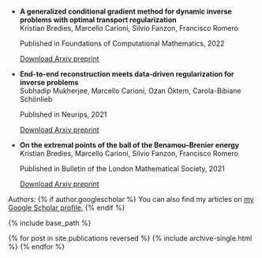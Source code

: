 

* <b> A generalized conditional gradient method for dynamic inverse problems with optimal transport regularization </b> <br>
  Kristian Bredies, Marcello Carioni, Silvio Fanzon, Francisco Romero  <br>

  Published in Foundations of Computational Mathematics, 2022
  
  [Download Arxiv preprint](https://arxiv.org/pdf/2012.11706.pdf)

* <b> End-to-end reconstruction meets data-driven regularization for inverse problems </b> <br>
  Subhadip Mukherjee, Marcello Carioni, Ozan Öktem, Carola-Bibiane Schönlieb <br>
  
  Published in Neurips, 2021

  [Download Arxiv preprint](https://arxiv.org/pdf/2106.03538.pdf)
  
* <b> On the extremal points of the ball of the Benamou–Brenier energy </b> <br>
  Kristian Bredies, Marcello Carioni, Silvio Fanzon, Francisco Romero <br>
  
  Published in Bulletin of the London Mathematical Society, 2021

  [Download Arxiv preprint](https://arxiv.org/pdf/1907.11589.pdf)


  
Authors: 
{% if author.googlescholar %}
  You can also find my articles on <u><a href="{{author.googlescholar}}">my Google Scholar profile</a>.</u>
{% endif %}

{% include base_path %}

{% for post in site.publications reversed %}
  {% include archive-single.html %}
{% endfor %}
